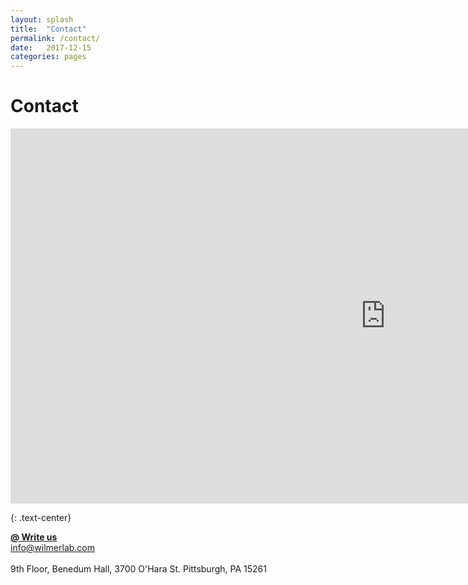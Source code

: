 ```yaml
---
layout: splash
title:  "Contact"
permalink: /contact/
date:   2017-12-15
categories: pages
---
```


Contact
=======

<iframe src="https://www.google.com/maps/embed?pb=!1m18!1m12!1m3!1d3036.426460761952!2d-79.96080814887458!3d40.44369717926076!2m3!1f0!2f0!3f0!3m2!1i1024!2i768!4f13.1!3m3!1m2!1s0x8834f22bd6556075%3A0xdf1ba0e42b98d286!2sBenedum+Hall!5e0!3m2!1sen!2sus!4v1516228316690" width="1200" height="600" frameborder="0" style="border:0" allowfullscreen></iframe>

<br>

{: .text-center}

<a class="btn btn--large btn--primary" href="mailto:info@wilmerlab.com"><b>@ Write us</b></a><br>
info@wilmerlab.com <br><br>
9th Floor, Benedum Hall, 3700 O'Hara St. Pittsburgh, PA 15261
